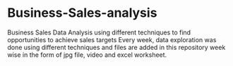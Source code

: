 # Business-Sales-analysis
Business Sales Data Analysis using different techniques to find opportunities to achieve sales targets 
Every week, data exploration was done using different techniques and files are added in this repository week wise in the form of jpg file, video and excel worksheet.
